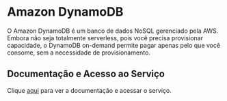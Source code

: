 # Amazon DynamoDB

O Amazon DynamoDB é um banco de dados NoSQL gerenciado pela AWS. Embora não seja totalmente serverless, pois você precisa provisionar capacidade, o DynamoDB on-demand permite pagar apenas pelo que você consome, sem a necessidade de provisionamento.

## Documentação e Acesso ao Serviço

Clique [aqui](https://aws.amazon.com/pm/dynamodb) para ver a documentação e acessar o serviço.